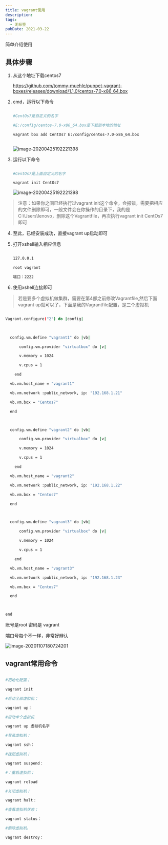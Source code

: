 ```yaml
---
title: vagrant使用
description: 
tags:
  - 无标签
pubDate: 2021-03-22
---
```



简单介绍使用



## 具体步骤



1. 从这个地址下载centos7



   https://github.com/tommy-muehle/puppet-vagrant-boxes/releases/download/1.1.0/centos-7.0-x86_64.box



2. cmd，运行以下命令



   ```bash

   #CentOs7是自定义的名字

   #E:/config/centos-7.0-x86_64.box是下载到本地的地址

   vagrant box add CentOs7 E:/config/centos-7.0-x86_64.box

   

   ```



   ![image-20200425192221398](https://gitee.com/flow_disaster/blog-map-bed/raw/master/img/image-20200425192105128.png)



3. 运行以下命令



   ```bash

   #CentOs7是上面自定义的名字

   vagrant init CentOs7

   ```



   ![image-20200425192221398](https://gitee.com/flow_disaster/blog-map-bed/raw/master/img/image-20201107180724201.png)



>注意：如果你之间已经执行过vagrant init这个命令，会报错，需要把相应的文件删除即可，一般文件会在你操作的目录下，我的是C:\Users\lenovo，删除这个Vagrantfile，再次执行vagrant init CentOs7即可



4. 至此，已经安装成功，直接vagrant up启动即可



5. 打开xshell输入相应信息



   ```bash

   127.0.0.1

   root vagrant

   端口：2222

   ```



   



6. 使用xshell连接即可



> 若是要多个虚拟机做集群，需要在第4部之前修改Vagrantfile,然后下面vagrant up就可以了，下面是我的Vagrantfile配置，是三个虚拟机



```bash

Vagrant.configure("2") do |config|

  

  config.vm.define "vagrant1" do |vb|

      config.vm.provider "virtualbox" do |v|

      v.memory = 1024

      v.cpus = 1

    end

  vb.vm.host_name = "vagrant1"

  vb.vm.network :public_network, ip: "192.168.1.21"

  vb.vm.box = "Centos7"

  end



  config.vm.define "vagrant2" do |vb|

      config.vm.provider "virtualbox" do |v|

      v.memory = 1024

      v.cpus = 1

    end

  vb.vm.host_name = "vagrant2"

  vb.vm.network :public_network, ip: "192.168.1.22"

  vb.vm.box = "Centos7"

  end



  config.vm.define "vagrant3" do |vb|

      config.vm.provider "virtualbox" do |v|

      v.memory = 1024

      v.cpus = 1

    end

  vb.vm.host_name = "vagrant3"

  vb.vm.network :public_network, ip: "192.168.1.23"

  vb.vm.box = "Centos7"

  end



end

```



账号是root 密码是 vagrant



端口号每个不一样，非常好辨认



![image-20201107180724201](https://gitee.com/flow_disaster/blog-map-bed/raw/master/img/image-20200425192221398.png)



## vagrant常用命令



```bash

#初始化配置；

vagrant init

#启动全部虚拟机；

vagrant up：

#启动单个虚拟机

vagrant up 虚拟机名字

#登录虚拟机；

vagrant ssh：

#挂起虚拟机；

vagrant suspend：

#：重启虚拟机；

vagrant reload

#关闭虚拟机；

vagrant halt：

#查看虚拟机状态；

vagrant status：

#删除虚拟机。

vagrant destroy：

```


